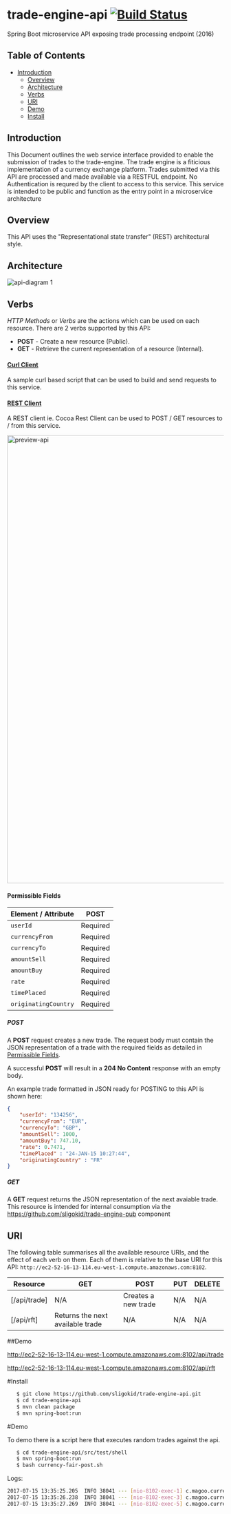 # trade-engine-api [![Build Status](https://travis-ci.org/sligokid/trade-engine-api.svg?branch=develop)](https://travis-ci.org/sligokid/trade-engine-api)

Spring Boot microservice API exposing trade processing endpoint (2016)

## Table of Contents

- [Introduction](#introduction)
  - [Overview](#overview)
  - [Architecture](#architecture)
  - [Verbs](#verbs)
  - [URI](#uri)
  - [Demo](#demo)
  - [Install](#install)
  
## Introduction

This Document outlines the web service interface provided to enable the submission of trades to the trade-engine.
The trade engine is a fiticious implementation of a currency exchange platform.
Trades submitted via this API are processed and made available via a RESTFUL endpoint.
No Authentication is requred by the client to access to this service.
This service is intended to be public and function as the entry point in a microservice architecture

## Overview

This API uses the "Representational state transfer" (REST) architectural style. 

## Architecture

![api-diagram 1](https://cloud.githubusercontent.com/assets/6519496/17114491/1221077a-52a7-11e6-9e60-bc8515a12aad.png)

## Verbs

*HTTP Methods* or *Verbs* are the actions which can be used on each resource. There are 2 verbs supported by this API:

- **POST** - Create a new resource (Public).
- **GET** - Retrieve the current representation of a resource (Internal).

#### [Curl Client](src/test/shell/currency-fair-post.sh)

A sample curl based script that can be used to build and send requests to this service.

#### [REST Client](https://resttesttest.com/)
A REST client ie. Cocoa Rest Client can be used to POST / GET resources to / from this service. 

<img width="1039" alt="preview-api" src="https://cloud.githubusercontent.com/assets/6519496/17109918/faf2c83c-5291-11e6-938b-ba80fcc7bf3a.png">


#### <a name="trade-permissible-fields"></a>Permissible Fields

| Element / Attribute     | POST      |
| ----------------------- | --------- | 
| `userId`                | Required  |
| `currencyFrom`          | Required  |
| `currencyTo`            | Required  |
| `amountSell`            | Required  |
| `amountBuy`             | Required  |
| `rate`                  | Required  |
| `timePlaced`            | Required  |
| `originatingCountry`    | Required  |

##### POST

A **POST** request creates a new trade. The request body must contain the JSON representation of a trade with the required fields as detailed in [Permissible Fields](#trade-permissible-fields).

A successful **POST** will result in a **204 No Content** response with an empty body. 

An example trade formatted in JSON ready for POSTING to this API is shown here:

``` json
{
    "userId": "134256", 
    "currencyFrom": "EUR", 
    "currencyTo": "GBP", 
    "amountSell": 1000, 
    "amountBuy": 747.10, 
    "rate": 0.7471, 
    "timePlaced" : "24-JAN-15 10:27:44", 
    "originatingCountry" : "FR"
}

```
##### GET

A **GET** request returns the JSON representation of the next avaiable trade.
This resource is intended for internal consumption via the https://github.com/sligokid/trade-engine-pub component

## URI

The following table summarises all the available resource URIs, and the effect of each verb on them. Each of them is relative to the base URI for this API: `http://ec2-52-16-13-114.eu-west-1.compute.amazonaws.com:8102`.

| Resource                                              | GET                                                 | POST                                  | PUT                               | DELETE                                      |
| ----------------------------------------------------- | --------------------------------------------------- | ------------------------------------- | --------------------------------- | ------------------------------------------- |
| [/api/trade]                                          | N/A                                                 | Creates a new trade                   | N/A                               | N/A                                         |
| [/api/rft]                                            | Returns the next available trade                    | N/A                                   | N/A                               | N/A                                         |


##Demo

http://ec2-52-16-13-114.eu-west-1.compute.amazonaws.com:8102/api/trade

http://ec2-52-16-13-114.eu-west-1.compute.amazonaws.com:8102/api/rft

#Install

``` bash
   $ git clone https://github.com/sligokid/trade-engine-api.git
   $ cd trade-engine-api
   $ mvn clean package
   $ mvn spring-boot:run
```

#Demo

To demo there is a script here that executes random trades against the api.

``` bash
   $ cd trade-engine-api/src/test/shell
   $ mvn spring-boot:run
   $ bash currency-fair-post.sh
```

Logs:

``` bash
2017-07-15 13:35:25.205  INFO 38041 --- [nio-8102-exec-1] c.magoo.currencyfair.api.model.RawTrade  : POST:RawTrade [userId=68987, currencyFrom=AUD, currencyTo=DKK, amountSell=22270.3987, amountBuy=22224.2973, rate=0.5789, timePlaced=2017-07-15 13:35:25, originatingCountry=FR]
2017-07-15 13:35:26.238  INFO 38041 --- [nio-8102-exec-3] c.magoo.currencyfair.api.model.RawTrade  : POST:RawTrade [userId=12990, currencyFrom=EUR, currencyTo=CZK, amountSell=16366.2104, amountBuy=131.2839, rate=0.7727, timePlaced=2017-07-15 13:35:26, originatingCountry=CA]
2017-07-15 13:35:27.269  INFO 38041 --- [nio-8102-exec-5] c.magoo.currencyfair.api.model.RawTrade  : POST:RawTrade [userId=67844, currencyFrom=HKD, currencyTo=HKD, amountSell=1211.3233, amountBuy=20860.1019, rate=0.9811, timePlaced=2017-07-15 13:35:27, originatingCountry=CN]
``` 



